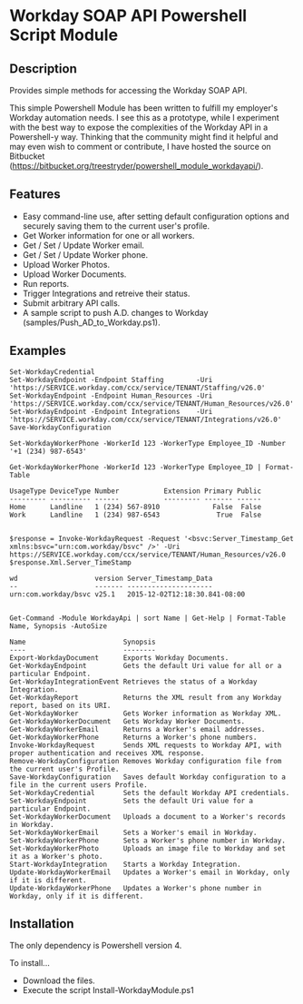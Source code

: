# Workday SOAP API Powershell Script Module #


## Description ##
Provides simple methods for accessing the Workday SOAP API.

This simple Powershell Module has been written to fulfill my employer's Workday automation needs. I see this as a prototype, while I experiment with the best way to expose the complexities of the Workday API in a Powershell-y way. Thinking that the community might find it helpful and may even wish to comment or contribute, I have hosted the source on Bitbucket (https://bitbucket.org/treestryder/powershell_module_workdayapi/).


## Features ##

* Easy command-line use, after setting default configuration options and securely saving them to the current user's profile.
* Get Worker information for one or all workers.
* Get / Set / Update Worker email.
* Get / Set / Update Worker phone.
* Upload Worker Photos.
* Upload Worker Documents.
* Run reports.
* Trigger Integrations and retreive their status.
* Submit arbitrary API calls.
* A sample script to push A.D. changes to Workday (samples/Push_AD_to_Workday.ps1).


## Examples ##

    Set-WorkdayCredential
    Set-WorkdayEndpoint -Endpoint Staffing        -Uri 'https://SERVICE.workday.com/ccx/service/TENANT/Staffing/v26.0'
    Set-WorkdayEndpoint -Endpoint Human_Resources -Uri 'https://SERVICE.workday.com/ccx/service/TENANT/Human_Resources/v26.0'
    Set-WorkdayEndpoint -Endpoint Integrations    -Uri 'https://SERVICE.workday.com/ccx/service/TENANT/Integrations/v26.0'
    Save-WorkdayConfiguration

    Set-WorkdayWorkerPhone -WorkerId 123 -WorkerType Employee_ID -Number '+1 (234) 987-6543'

    Get-WorkdayWorkerPhone -WorkerId 123 -WorkerType Employee_ID | Format-Table

    UsageType DeviceType Number           Extension Primary Public
    --------- ---------- ------           --------- ------- ------
    Home      Landline   1 (234) 567-8910             False  False
    Work      Landline   1 (234) 987-6543              True  False
    

    $response = Invoke-WorkdayRequest -Request '<bsvc:Server_Timestamp_Get xmlns:bsvc="urn:com.workday/bsvc" />' -Uri https://SERVICE.workday.com/ccx/service/TENANT/Human_Resources/v26.0
    $response.Xml.Server_TimeStamp

    wd                   version Server_Timestamp_Data        
    --                   ------- ---------------------        
    urn:com.workday/bsvc v25.1   2015-12-02T12:18:30.841-08:00


    Get-Command -Module WorkdayApi | sort Name | Get-Help | Format-Table Name, Synopsis -AutoSize

    Name                        Synopsis                                                                                
    ----                        --------                                                                                
    Export-WorkdayDocument      Exports Workday Documents.                                                              
    Get-WorkdayEndpoint         Gets the default Uri value for all or a particular Endpoint.                            
    Get-WorkdayIntegrationEvent Retrieves the status of a Workday Integration.                                          
    Get-WorkdayReport           Returns the XML result from any Workday report, based on its URI.                       
    Get-WorkdayWorker           Gets Worker information as Workday XML.                                                 
    Get-WorkdayWorkerDocument   Gets Workday Worker Documents.                                                          
    Get-WorkdayWorkerEmail      Returns a Worker's email addresses.                                                     
    Get-WorkdayWorkerPhone      Returns a Worker's phone numbers.                                                       
    Invoke-WorkdayRequest       Sends XML requests to Workday API, with proper authentication and receives XML response.
    Remove-WorkdayConfiguration Removes Workday configuration file from the current user's Profile.                     
    Save-WorkdayConfiguration   Saves default Workday configuration to a file in the current users Profile.             
    Set-WorkdayCredential       Sets the default Workday API credentials.                                               
    Set-WorkdayEndpoint         Sets the default Uri value for a particular Endpoint.                                   
    Set-WorkdayWorkerDocument   Uploads a document to a Worker's records in Workday.                                    
    Set-WorkdayWorkerEmail      Sets a Worker's email in Workday.                                                       
    Set-WorkdayWorkerPhone      Sets a Worker's phone number in Workday.                                                
    Set-WorkdayWorkerPhoto      Uploads an image file to Workday and set it as a Worker's photo.                        
    Start-WorkdayIntegration    Starts a Workday Integration.                                                           
    Update-WorkdayWorkerEmail   Updates a Worker's email in Workday, only if it is different.                           
    Update-WorkdayWorkerPhone   Updates a Worker's phone number in Workday, only if it is different.                


## Installation ##

The only dependency is Powershell version 4.

To install...

* Download the files.
* Execute the script Install-WorkdayModule.ps1
